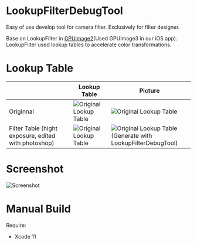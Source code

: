 # LookupFilterDebugTool
Easy of use develop tool for camera filter. Exclusively for filter designer.

Base on LookupFilter in [GPUImage2](https://github.com/BradLarson/GPUImage2 "GPUImage2")(Used GPUImage3 in our iOS app). LookupFilter used lookup tables to accelerate color transformations. 

# Lookup Table

|                               | Lookup Table                                                 | Picture                                                      |
| ----------------------------- | ------------------------------------------------------------ | ------------------------------------------------------------ |
| Originnal                     | ![Original Lookup Table](https://github.com/JoneWang/LookupFilterDebugTool/blob/master/lookup.png) | ![Original Lookup Table](https://github.com/JoneWang/LookupFilterDebugTool/blob/master/doc/cat.png) |
| Filter Table (hight exposure, edited with photoshop) | ![Original Lookup Table](https://github.com/JoneWang/LookupFilterDebugTool/blob/master/doc/lookup_exposure.png) | ![Original Lookup Table](https://github.com/JoneWang/LookupFilterDebugTool/blob/master/doc/cat_exposure.png?raw=true)<br /> (Generate with LookupFilterDebugTool) |

# Screenshot

![Screenshot](https://github.com/JoneWang/LookupFilterDebugTool/blob/master/doc/Screenshot.png?raw=true)

# Manual Build

Require:

* Xcode 11
